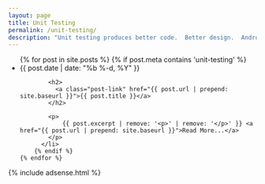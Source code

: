 ```yaml
---
layout: page
title: Unit Testing
permalink: /unit-testing/
description: "Unit testing produces better code.  Better design.  Android and javascript unit testing."
---
```

<div class="home">



  <ul class="post-list">
    {% for post in site.posts %}
		{% if post.meta contains 'unit-testing' %}
		  <li>
			<span class="post-meta">{{ post.date | date: "%b %-d, %Y" }}</span>

			<h2>
			  <a class="post-link" href="{{ post.url | prepend: site.baseurl }}">{{ post.title }}</a>
			</h2>

			<p>
				{{ post.excerpt | remove: '<p>' | remove: '</p>' }} <a href="{{ post.url | prepend: site.baseurl }}">Read More...</a>
			</p>
		  </li>
		{% endif %}
    {% endfor %}
  </ul>
  
  
</div>

{% include adsense.html %}